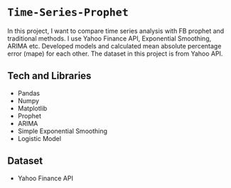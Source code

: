 # `Time-Series-Prophet`
In this project, I want to compare time series analysis with FB prophet and traditional methods. I use Yahoo Finance API, Exponential Smoothing, ARIMA etc. Developed models and calculated mean absolute percentage error (mape) for each other. The dataset in this project is from Yahoo API. 


## Tech and Libraries

- Pandas
- Numpy
- Matplotlib
- Prophet
- ARIMA
- Simple Exponential Smoothing
- Logistic Model

## Dataset

 - Yahoo Finance API

